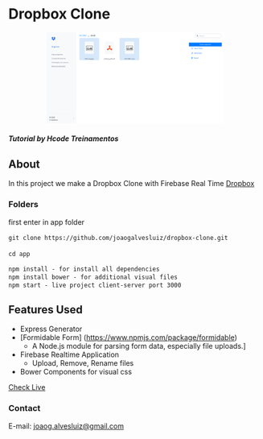 <!-- Title --> 
# Dropbox Clone

<p align="center">
  <a href="" rel="noopener">
 <img width=70% height=70% src="page.png" alt="Project logo"></a>
</p>


<!-- Who made it --> 
##### Tutorial by Hcode Treinamentos
<!-- About the project --> 
## About <a name = "about"></a>

In this project we make a Dropbox Clone with Firebase Real Time [Dropbox](https://github.com/joaogalvesluiz/dropbox-clone) 

### Folders

first enter in app folder

```
git clone https://github.com/joaogalvesluiz/dropbox-clone.git

cd app
```

```
npm install - for install all dependencies
npm install bower - for additional visual files
npm start - live project client-server port 3000
```

<!-- Features Used in --> 
## Features Used <a name = "about"></a>
  * Express Generator
  * [Formidable Form] (https://www.npmjs.com/package/formidable)
    * A Node.js module for parsing form data, especially file uploads.]
  * Firebase Realtime Application
    * Upload, Remove, Rename files
  * Bower Components for visual css

[Check Live]()

### Contact
E-mail: joaog.alvesluiz@gmail.com

